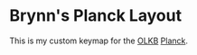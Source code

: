 # Brynn's Planck Layout

This is my custom keymap for the [OLKB](http://olkb.com) [Planck](https://www.youtube.com/watch?v=bEPg8kk84gw).

